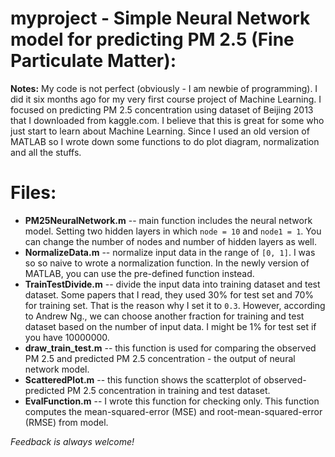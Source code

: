 # myproject - Simple Neural Network model for predicting PM 2.5 (Fine Particulate Matter):


**Notes:**
My code is not perfect (obviously - I am newbie of programming). I did it six months ago for my very first course project of Machine Learning. I focused on predicting PM 2.5 concentration using dataset of Beijing 2013 that I downloaded from kaggle.com.
I believe that this is great for some who just start to learn about Machine Learning. 
Since I used an old version of MATLAB so I wrote down some functions to do plot diagram, normalization and all the stuffs. 

# Files:
- **PM25NeuralNetwork.m** -- main function includes the neural network model. Setting two hidden layers in which `node = 10` and `node1 = 1`. You can change the number of nodes and number of hidden layers as well.
- **NormalizeData.m** -- normalize input data in the range of `[0, 1]`. I was so so naive to wrote a normalization function. In the newly version of MATLAB, you can use the pre-defined function instead.
- **TrainTestDivide.m** -- divide the input data into training dataset and test dataset. Some papers that I read, they used 30% for test set and 70% for training set. That is the reason why I set it to `0.3`. However, according to Andrew Ng., we can choose another fraction for training and test dataset based on the number of input data. I might be 1% for test set if you have 10000000.
- **draw_train_test.m** -- this function is used for comparing the observed PM 2.5 and predicted PM 2.5 concentration - the output of neural network model.
- **ScatteredPlot.m** -- this function shows the scatterplot of observed-predicted PM 2.5 concentration in training and test dataset. 
- **EvalFunction.m** -- I wrote this function for checking only. This function computes the mean-squared-error (MSE) and root-mean-squared-error (RMSE) from model.

*Feedback is always welcome!*
